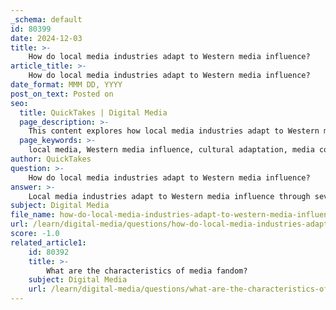 ```yaml
---
_schema: default
id: 80399
date: 2024-12-03
title: >-
    How do local media industries adapt to Western media influence?
article_title: >-
    How do local media industries adapt to Western media influence?
date_format: MMM DD, YYYY
post_on_text: Posted on
seo:
  title: QuickTakes | Digital Media
  page_description: >-
    This content explores how local media industries adapt to Western media influence through strategies like local content adaptation, collaborations with Western firms, cultural policy support, creation of indigenous platforms, embracing cultural hybridity, and active audience engagement.
  page_keywords: >-
    local media, Western media influence, cultural adaptation, media collaboration, cultural policies, indigenous media platforms, cultural hybridity, audience engagement, global media flows, media production quality
author: QuickTakes
question: >-
    How do local media industries adapt to Western media influence?
answer: >-
    Local media industries adapt to Western media influence through several strategies that allow them to maintain cultural relevance while engaging with global media flows. Here are some key ways in which this adaptation occurs:\n\n1. **Local Adaptations of Global Media**: Local media industries often modify global media content to fit the cultural, social, and linguistic contexts of their specific audiences. This process of adaptation allows for a hybridization of content that resonates with local values and traditions, making it more appealing to diverse viewers while still retaining the essence of the original material.\n\n2. **Collaborations with Western Media**: As the media landscape evolves, many local media producers are forming partnerships with Western media companies. This collaboration can lead to the sharing of resources, expertise, and distribution channels, enabling local industries to enhance their production quality and reach broader audiences. Such partnerships can also help local content gain international exposure.\n\n3. **Cultural Policies and Support**: To counterbalance the dominance of Western media, some countries implement cultural policies that promote local content. These may include quotas for local programming on media platforms and subsidies for indigenous cultural production. Such measures ensure that local voices and perspectives are represented, helping to preserve and promote local cultures in the face of global media influence.\n\n4. **Creation of Indigenous Media Platforms**: Local media industries may establish indigenous-led media platforms and cultural institutions that serve as intermediaries between local and global audiences. These platforms can help to mediate cultural exchanges and provide a space for local narratives to be shared and celebrated.\n\n5. **Embracing Cultural Hybridity**: The concept of cultural hybridity plays a significant role in how local media industries respond to Western influence. By blending elements from both local and global cultures, media producers can create unique content that reflects a fusion of influences. This approach not only enriches local media but also allows for the emergence of new cultural identities.\n\n6. **Active Audience Engagement**: Local audiences are not passive consumers; they actively engage with media content, often remixing and reinterpreting it. This active audience engagement can lead to the creation of hybrid media forms that reflect both local and global influences, further enriching the media landscape.\n\nIn summary, local media industries adapt to Western media influence through a combination of content modification, strategic partnerships, supportive cultural policies, the establishment of indigenous platforms, and active audience participation. These strategies enable them to navigate the complexities of globalization while preserving their cultural identities.
subject: Digital Media
file_name: how-do-local-media-industries-adapt-to-western-media-influence.md
url: /learn/digital-media/questions/how-do-local-media-industries-adapt-to-western-media-influence
score: -1.0
related_article1:
    id: 80392
    title: >-
        What are the characteristics of media fandom?
    subject: Digital Media
    url: /learn/digital-media/questions/what-are-the-characteristics-of-media-fandom
---
```


&nbsp;